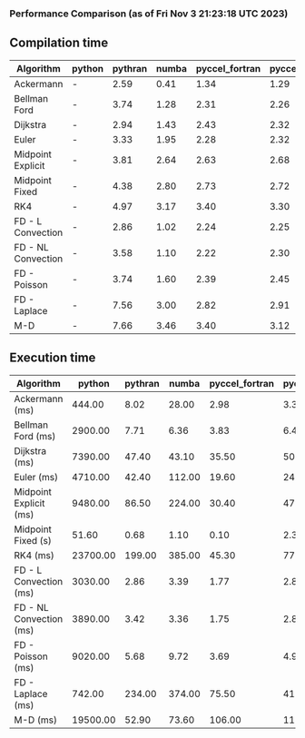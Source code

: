 ### Performance Comparison (as of Fri Nov  3 21:23:18 UTC 2023)
## Compilation time
Algorithm                 | python                    | pythran                   | numba                     | pyccel_fortran            | pyccel_c                 
------------------------- | ------------------------- | ------------------------- | ------------------------- | ------------------------- | -------------------------
Ackermann                 | -                         | 2.59                      | 0.41                      | 1.34                      | 1.29                     
Bellman Ford              | -                         | 3.74                      | 1.28                      | 2.31                      | 2.26                     
Dijkstra                  | -                         | 2.94                      | 1.43                      | 2.43                      | 2.32                     
Euler                     | -                         | 3.33                      | 1.95                      | 2.28                      | 2.32                     
Midpoint Explicit         | -                         | 3.81                      | 2.64                      | 2.63                      | 2.68                     
Midpoint Fixed            | -                         | 4.38                      | 2.80                      | 2.73                      | 2.72                     
RK4                       | -                         | 4.97                      | 3.17                      | 3.40                      | 3.30                     
FD - L Convection         | -                         | 2.86                      | 1.02                      | 2.24                      | 2.25                     
FD - NL Convection        | -                         | 3.58                      | 1.10                      | 2.22                      | 2.30                     
FD - Poisson              | -                         | 3.74                      | 1.60                      | 2.39                      | 2.45                     
FD - Laplace              | -                         | 7.56                      | 3.00                      | 2.82                      | 2.91                     
M-D                       | -                         | 7.66                      | 3.46                      | 3.40                      | 3.12                     

## Execution time
Algorithm                 | python                    | pythran                   | numba                     | pyccel_fortran            | pyccel_c                 
------------------------- | ------------------------- | ------------------------- | ------------------------- | ------------------------- | -------------------------
Ackermann (ms)            | 444.00                    | 8.02                      | 28.00                     | 2.98                      | 3.30                     
Bellman Ford (ms)         | 2900.00                   | 7.71                      | 6.36                      | 3.83                      | 6.44                     
Dijkstra (ms)             | 7390.00                   | 47.40                     | 43.10                     | 35.50                     | 50.90                    
Euler (ms)                | 4710.00                   | 42.40                     | 112.00                    | 19.60                     | 241.00                   
Midpoint Explicit (ms)    | 9480.00                   | 86.50                     | 224.00                    | 30.40                     | 475.00                   
Midpoint Fixed (s)        | 51.60                     | 0.68                      | 1.10                      | 0.10                      | 2.38                     
RK4 (ms)                  | 23700.00                  | 199.00                    | 385.00                    | 45.30                     | 777.00                   
FD - L Convection (ms)    | 3030.00                   | 2.86                      | 3.39                      | 1.77                      | 2.81                     
FD - NL Convection (ms)   | 3890.00                   | 3.42                      | 3.36                      | 1.75                      | 2.88                     
FD - Poisson (ms)         | 9020.00                   | 5.68                      | 9.72                      | 3.69                      | 4.96                     
FD - Laplace (ms)         | 742.00                    | 234.00                    | 374.00                    | 75.50                     | 416.00                   
M-D (ms)                  | 19500.00                  | 52.90                     | 73.60                     | 106.00                    | 110.00                   
